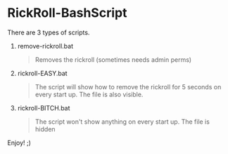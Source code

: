# RickRoll-BashScript

There are 3 types of scripts.

1. remove-rickroll.bat
   > Removes the rickroll (sometimes needs admin perms)

2. rickroll-EASY.bat
   > The script will show how to remove the rickroll for 5 seconds on every start up. The file is also visible.

3. rickroll-BITCH.bat
   > The script won't show anything on every start up. The file is hidden


Enjoy! ;)